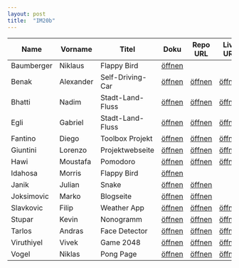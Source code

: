 ```yaml
---
layout: post
title:  "IM20b"
---
```


| Name       | Vorname   | Titel            | Doku         | Repo URL     | Live URL     | Folien       | Status         | Option |
| ---------- | --------- | ---------------- | ------------ | ------------ | ------------ | ------------ | -------------- | ------ |
| Baumberger | Niklaus   | Flappy Bird      | [öffnen][11] |              |              |              | <g>Done<g/>    | JS     |
| Benak      | Alexander | Self-Driving-Car | [öffnen][12] | [öffnen][32] | [öffnen][52] | [öffnen][72] | <g>Done<g/>    | Python |
| Bhatti     | Nadim     | Stadt-Land-Fluss | [öffnen][13] | [öffnen][33] | [öffnen][53] | [öffnen][73] | <g>Done<g/>    | Mix    |
| Egli       | Gabriel   | Stadt-Land-Fluss | [öffnen][14] | [öffnen][34] | [öffnen][54] | [öffnen][74] | <g>Done<g/>    | Mix    |
| Fantino    | Diego     | Toolbox Projekt  | [öffnen][15] | [öffnen][35] | [öffnen][55] | [öffnen][75] | <g>Done<g/>    | Python |
| Giuntini   | Lorenzo   | Projektwebseite  | [öffnen][16] | [öffnen][36] | [öffnen][56] | [öffnen][76] | <g>Done<g/>    | JS     |
| Hawi       | Moustafa  | Pomodoro         | [öffnen][17] | [öffnen][37] | [öffnen][57] | [öffnen][77] | <g>Done<g/>    | JS     |
| Idahosa    | Morris    | Flappy Bird      | [öffnen][18] |              |              |              | <g>Done<g/>    | JS     |
| Janik      | Julian    | Snake            | [öffnen][19] | [öffnen][39] |              |              | <o>Spec</o>    | JS     |
| Joksimovic | Marko     | Blogseite        | [öffnen][20] | [öffnen][40] |              |              | <g>Done<g/>    | Python |
| Slavkovic  | Filip     | Weather App      | [öffnen][21] | [öffnen][41] | [öffnen][61] | [öffnen][81] | <g>Done<g/>    | React  |
| Stupar     | Kevin     | Nonogramm        | [öffnen][22] | [öffnen][42] | [öffnen][62] | [öffnen][82] | <g>Done<g/>    | JS     |
| Tarlos     | Andras    | Face Detector    | [öffnen][23] | [öffnen][43] | [öffnen][63] |              | <g>Done<g/>    | Mix    |
| Viruthiyel | Vivek     | Game 2048        | [öffnen][24] | [öffnen][44] | [öffnen][64] | [öffnen][84] | <g>Done<g/>    | JS     |
| Vogel      | Niklas    | Pong Page        | [öffnen][25] | [öffnen][45] | [öffnen][65] | [öffnen][85] | <g>Done<g/>    | JS     |

<style>
r { color: Red }
o { color: Orange }
g { color: Green }
v { color: Darkviolet }
</style>
                                                              
[11]: doc/S4F-Projekt_Niklaus_Baumberger_Morris_Idahosa.pdf
[12]: doc/S4F-Projekt_Benak_Alexander_Charts.pdf
[13]: doc/S4F-Projekt_Nadim_Bhatti_Gabriel_Egli_Stadt-Land-Fluss.pdf
[14]: doc/S4F-Projekt_Nadim_Bhatti_Gabriel_Egli_Stadt-Land-Fluss.pdf
[15]: doc/S4F-Projekt_Diego_Fantino.pdf
[16]: doc/S4F-Projekt_Lorenzo_Giuntini_Projektwebseite.pdf
[17]: doc/S4F-Projekt_Moustafa_Hawi_Pomodoro.pdf
[18]: doc/S4F-Projekt_Niklaus_Baumberger_Morris_Idahosa.pdf
[19]: doc/S4F-Projekt_Julian_Janik.pdf
[20]: doc/S4F-Projekt_Marko_Joksimovic.pdf
[21]: doc/S4F-Projekt_Filip_Slavkovic_Weatherapp.pdf
[22]: doc/S4F-Projekt_Kevin_Stupar_Nonogramm.pdf
[23]: doc/S4F-Projekt_Andras_Tarlos_Face_Detector.pdf
[24]: doc/S4F-Projekt_Vivek_Viruthiyel_2048.pdf
[25]: doc/S4F-Projekt_Niklas_Vogel.pdf

[32]: https://github.com/benaka17/Self-Driving-Car
[33]: https://github.com/02Gqbriel/sff-stadtlandfluss
[34]: https://github.com/02Gqbriel/sff-stadtlandfluss
[35]: https://github.com/DFantino55/S4F
[36]: https://github.com/bzz-fgict/s4f-project-Medox36
[37]: https://github.com/bzz-fgict/s4f-project-MoustafaHawii

[39]: https://github.com/Julian20048/Porjekts4f.git
[40]: https://github.com/JoksimovicM/CarBlog
[41]: https://github.com/bzz-fgict/s4f-project-filipmornshuel
[42]: https://github.com/bzz-fgict/s4f-project-pantherinblack
[43]: https://github.com/AndrasTarlos/Face_Detector
[44]: https://github.com/bzz-fgict/s4f-project-vivek698.git
[45]: https://github.com/Nukufel/PongJS

[52]: https://benaka17.github.io/Self-Driving-Car/
[53]: https://sff-stadtlandfluss.gabriel-egli.ch/
[54]: https://sff-stadtlandfluss.gabriel-egli.ch/
[55]: https://dfantino55.github.io/S4F/
[56]: https://projects.giuntini.ch/
[57]: https://fictional-tribble-d117d0c0.pages.github.io/

[61]: https://6293b47227be7e6b41f7a1c4--subtle-crostata-d0a150.netlify.app/
[62]: https://bzz-fgict.github.io/s4f-project-pantherinblack/
[63]: https://team-at-flask-camera-app-master-gy7rksaagq-ew.a.run.app/
[64]: https://vivek698.github.io/Game2048/
[65]: https://nukufel.github.io/PongJS/

[72]: slides/S4F-Folien_Alexander_Benak.pdf
[73]: slides/S4F-Folien_Nadim_Bhatti_Gabriel_Egli.pdf
[74]: slides/S4F-Folien_Nadim_Bhatti_Gabriel_Egli.pdf
[75]: slides/S4F-Folien_Diego_Fantino.pdf
[76]: slides/S4F-Folien_Lorenzo_Giuntini.pdf
[77]: slides/S4F-Folien_Moustafa_Hawi.pdf

[81]: slides/S4F-Folien_Filip_Slavkovic.pdf
[82]: slides/S4F-Folien_Kevin_Stupar.pdf

[84]: slides/S4F-Folien_Vivek_Viruthiyel.pdf
[85]: slides/S4F-Folien_Niklas_Vogel.pdf
